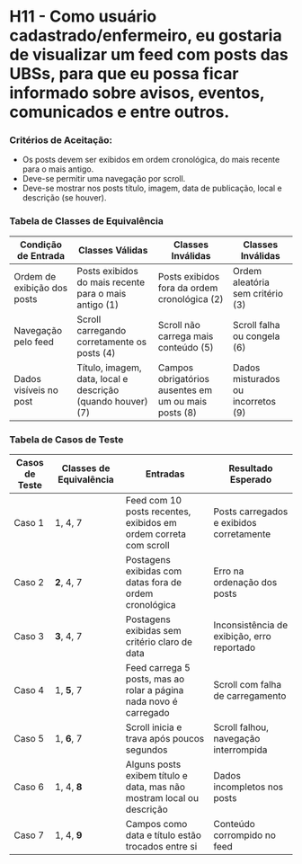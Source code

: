 # H11 - Como usuário cadastrado/enfermeiro, eu gostaria de visualizar um feed com posts das UBSs, para que eu possa ficar informado sobre avisos, eventos, comunicados e entre outros.

### **Critérios de Aceitação:**

- Os posts devem ser exibidos em ordem cronológica, do mais recente para o mais antigo.
- Deve-se permitir uma navegação por scroll.
- Deve-se mostrar nos posts título, imagem, data de publicação, local e descrição (se houver).

### Tabela de Classes de Equivalência

| Condição de Entrada         | Classes Válidas                                             | Classes Inválidas                                    | Classes Inválidas                  |
| --------------------------- | ----------------------------------------------------------- | ---------------------------------------------------- | ---------------------------------- |
| Ordem de exibição dos posts | Posts exibidos do mais recente para o mais antigo (1)       | Posts exibidos fora da ordem cronológica (2)         | Ordem aleatória sem critério (3)   |
| Navegação pelo feed         | Scroll carregando corretamente os posts (4)                 | Scroll não carrega mais conteúdo (5)                 | Scroll falha ou congela (6)        |
| Dados visíveis no post      | Título, imagem, data, local e descrição (quando houver) (7) | Campos obrigatórios ausentes em um ou mais posts (8) | Dados misturados ou incorretos (9) |


### Tabela de Casos de Teste

| Casos de Teste | Classes de Equivalência | Entradas                                                              | Resultado Esperado                         |
| -------------- | ----------------------- | --------------------------------------------------------------------- | ------------------------------------------ |
| Caso 1         | 1, 4, 7                 | Feed com 10 posts recentes, exibidos em ordem correta com scroll      | Posts carregados e exibidos corretamente   |
| Caso 2         | **2**, 4, 7             | Postagens exibidas com datas fora de ordem cronológica                | Erro na ordenação dos posts                |
| Caso 3         | **3**, 4, 7             | Postagens exibidas sem critério claro de data                         | Inconsistência de exibição, erro reportado |
| Caso 4         | 1, **5**, 7             | Feed carrega 5 posts, mas ao rolar a página nada novo é carregado     | Scroll com falha de carregamento           |
| Caso 5         | 1, **6**, 7             | Scroll inicia e trava após poucos segundos                            | Scroll falhou, navegação interrompida      |
| Caso 6         | 1, 4, **8**             | Alguns posts exibem título e data, mas não mostram local ou descrição | Dados incompletos nos posts                |
| Caso 7         | 1, 4, **9**             | Campos como data e título estão trocados entre si                     | Conteúdo corrompido no feed                |
